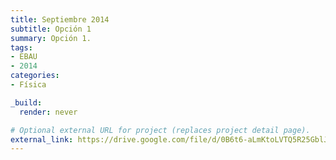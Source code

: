```yaml
---
title: Septiembre 2014
subtitle: Opción 1
summary: Opción 1.
tags:
- EBAU
- 2014
categories:
- Física

_build:
  render: never

# Optional external URL for project (replaces project detail page).
external_link: https://drive.google.com/file/d/0B6t6-aLmKtoLVTQ5R25GblJScFk/view
---
```

